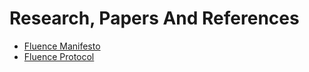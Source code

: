 # Research, Papers And References

* [Fluence Manifesto](https://fluence.network/manifesto.html)
* [Fluence Protocol](https://github.com/fluencelabs/rfcs/blob/main/0-overview.md)


